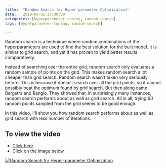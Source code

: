 ```yaml
---
title:  "Random Search for Hyper-parameter Optimization"
date:   2019-08-01 17:00:00
categories: [hyperparameter-tuning, random-search]
tags: [hyperparameter-tuning, random-search]

---
```


Random search is a technique where random combinations of the hyperparameters are used to find the best solution for the built model. It is similar to grid search, and yet it has proven to yield better results comparatively. 

Instead of searching over the entire grid, random search only evaluates a random sample of points on the grid. This makes random search a lot cheaper than grid search. Random search wasn’t taken very seriously before. This is because it doesn’t search over all the grid points, so it cannot possibly beat the optimum found by grid search. But then along came Bergstra and Bengio. They showed that, in surprisingly many instances, random search performs about as well as grid search. All in all, trying 60 random points sampled from the grid seems to be good enough.

In this video, I'll show you how random search performs about as well as grid search with less number of iterations.

## To view the video
* [Click here](https://youtu.be/wseNcn-Op48)
* Click on the image below

[![Random Search for Hyper-parameter Optimization](http://img.youtube.com/vi/wseNcn-Op48/0.jpg)](http://www.youtube.com/watch?v=wseNcn-Op48)